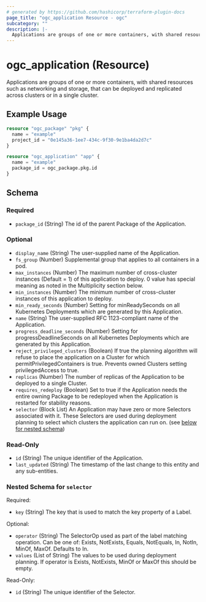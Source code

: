 ```yaml
---
# generated by https://github.com/hashicorp/terraform-plugin-docs
page_title: "ogc_application Resource - ogc"
subcategory: ""
description: |-
  Applications are groups of one or more containers, with shared resources such as networking and storage, that can be deployed and replicated across clusters or in a single cluster.
---
```


# ogc_application (Resource)

Applications are groups of one or more containers, with shared resources such as networking and storage, that can be deployed and replicated across clusters or in a single cluster.

## Example Usage

```terraform
resource "ogc_package" "pkg" {
  name = "example"
  project_id = "0e145a36-1ee7-434c-9f30-9e1ba4da2d7c"
}

resource "ogc_application" "app" {
  name = "example"
  package_id = ogc_package.pkg.id
}
```

<!-- schema generated by tfplugindocs -->
## Schema

### Required

- `package_id` (String) The id of the parent Package of the Application.

### Optional

- `display_name` (String) The user-supplied name of the Application.
- `fs_group` (Number) Supplemental group that applies to all containers in a pod.
- `max_instances` (Number) The maximum number of cross-cluster instances (Default = 1) of this application to deploy. 0 value has special meaning as noted in the Multiplicity section below.
- `min_instances` (Number) The minimum number of cross-cluster instances of this application to deploy.
- `min_ready_seconds` (Number) Setting for minReadySeconds on all Kubernetes Deployments which are generated by this Application.
- `name` (String) The user-supplied RFC 1123-compliant name of the Application.
- `progress_deadline_seconds` (Number) Setting for progressDeadlineSeconds on all Kubernetes Deployments which are generated by this Application.
- `reject_privileged_clusters` (Boolean) If true the planning algorithm will refuse to place the application on a Cluster for which permitPrivilegedContainers is true. Prevents owned Clusters setting privilegedAccess to true.
- `replicas` (Number) The number of replicas of the Application to be deployed to a single Cluster.
- `requires_redeploy` (Boolean) Set to true if the Application needs the entire owning Package to be redeployed when the Application is restarted for stability reasons.
- `selector` (Block List) An Application may have zero or more Selectors associated with it. These Selectors are used during deployment planning to select which clusters the application can run on. (see [below for nested schema](#nestedblock--selector))

### Read-Only

- `id` (String) The unique identifier of the Application.
- `last_updated` (String) The timestamp of the last change to this entity and any sub-entities.

<a id="nestedblock--selector"></a>
### Nested Schema for `selector`

Required:

- `key` (String) The key that is used to match the key property of a Label.

Optional:

- `operator` (String) The SelectorOp used as part of the label matching operation. Can be one of: Exists, NotExists, Equals, NotEquals, In, NotIn, MinOf, MaxOf. Defaults to In.
- `values` (List of String) The values to be used during deployment planning. If operator is Exists, NotExists, MinOf or MaxOf this should be empty.

Read-Only:

- `id` (String) The unique identifier of the Selector.
